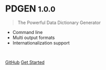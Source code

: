 <!-- docs/_sidebar.md -->

<!-- ![logo](_media/icon.png) -->

<span class="icon-cafe logo"></span>

# PDGEN <small>1.0.0</small>

> The Powerful Data Dictionary Generator

- Command line
- Multi output formats
- Internationalization support

<br>

[GitHub](https://github.com/gsdenys/pdgen/)
[Get Started](pages/about.md)